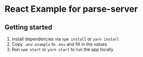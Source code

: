 # React Example for parse-server

## Getting started

1. install dependencies via `npm install` or `yarn install`
2. Copy `.env.example` to `.env` and fill in the values
3. Run `npm start` or `yarn start` to run the app locally